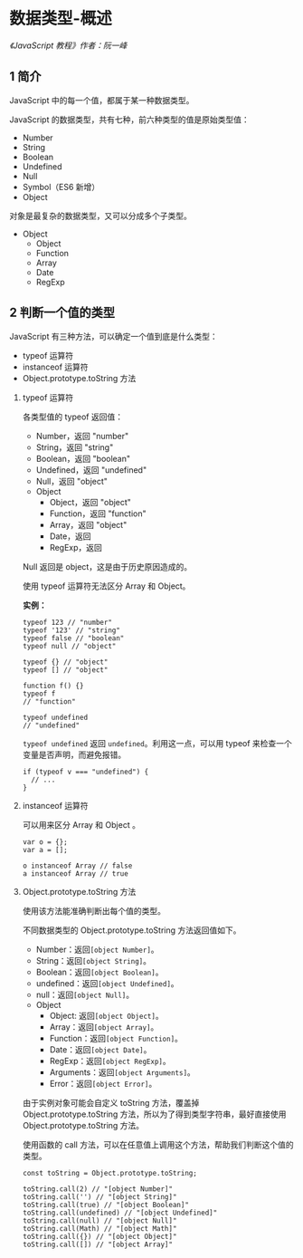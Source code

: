 数据类型-概述
============

*《JavaScript 教程》作者：阮一峰*

1 简介
------

JavaScript 中的每一个值，都属于某一种数据类型。

JavaScript 的数据类型，共有七种，前六种类型的值是原始类型值：

- Number
- String
- Boolean
- Undefined
- Null
- Symbol（ES6 新增）
- Object

对象是最复杂的数据类型，又可以分成多个子类型。

- Object
	- Object
	- Function
	- Array
	- Date
	- RegExp


2 判断一个值的类型
------------------

JavaScript 有三种方法，可以确定一个值到底是什么类型：

- typeof 运算符
- instanceof 运算符
- Object.prototype.toString 方法

1. typeof 运算符

	各类型值的 typeof 返回值：

	- Number，返回 "number"
	- String，返回 "string"
	- Boolean，返回 "boolean"
	- Undefined，返回 "undefined"
	- Null，返回 "object"
	- Object
		- Object，返回 "object"
		- Function，返回 "function"
		- Array，返回 "object"
		- Date，返回
		- RegExp，返回

	Null 返回是 object，这是由于历史原因造成的。

	使用 typeof 运算符无法区分 Array 和 Object。

	**实例：**

	```JS
	typeof 123 // "number"
	typeof '123' // "string"
	typeof false // "boolean"
	typeof null // "object"

	typeof {} // "object"
	typeof [] // "object"

	function f() {}
	typeof f
	// "function"

	typeof undefined
	// "undefined"
	```

	`typeof undefined` 返回 `undefined`。利用这一点，可以用 typeof 来检查一个变量是否声明，而避免报错。

	```JS
	if (typeof v === "undefined") {
	  // ...
	}
	```

2. instanceof 运算符

	可以用来区分 Array 和 Object 。

	```JS
	var o = {};
	var a = [];

	o instanceof Array // false
	a instanceof Array // true
	```

3. Object.prototype.toString 方法

	使用该方法能准确判断出每个值的类型。

	不同数据类型的 Object.prototype.toString 方法返回值如下。

	- Number：返回`[object Number]`。
	- String：返回`[object String]`。
	- Boolean：返回`[object Boolean]`。
	- undefined：返回`[object Undefined]`。
	- null：返回`[object Null]`。
	- Object
		- Object: 返回`[object Object]`。
		- Array：返回`[object Array]`。
		- Function：返回`[object Function]`。
		- Date：返回`[object Date]`。
		- RegExp：返回`[object RegExp]`。
		- Arguments：返回`[object Arguments]`。
		- Error：返回`[object Error]`。

	由于实例对象可能会自定义 toString 方法，覆盖掉 Object.prototype.toString 方法，所以为了得到类型字符串，最好直接使用 Object.prototype.toString 方法。

	使用函数的 call 方法，可以在任意值上调用这个方法，帮助我们判断这个值的类型。

	```JS
	const toString = Object.prototype.toString;

	toString.call(2) // "[object Number]"
	toString.call('') // "[object String]"
	toString.call(true) // "[object Boolean]"
	toString.call(undefined) // "[object Undefined]"
	toString.call(null) // "[object Null]"
	toString.call(Math) // "[object Math]"
	toString.call({}) // "[object Object]"
	toString.call([]) // "[object Array]"
